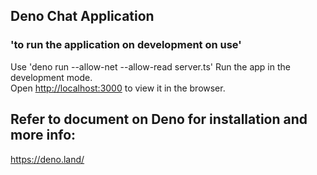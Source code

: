## Deno Chat Application
### 'to run the application on development on use' 
Use 'deno run --allow-net --allow-read server.ts'
Run the app in the development mode.<br />
Open [http://localhost:3000](http://localhost:3000) to view it in the browser.
 
## Refer to document on Deno for installation and more info:
https://deno.land/

